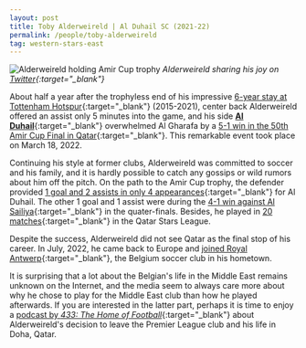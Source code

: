 ```yaml
---
layout: post
title: Toby Alderweireld | Al Duhail SC (2021-22)
permalink: /people/toby-alderweireld
tag: western-stars-east
---
```


![Alderweireld holding Amir Cup trophy]({{site.baseurl}}/images/western_stars_east/alderweireld-amir-cup-final.jpg)
*Alderweireld sharing his joy on [Twitter](https://twitter.com/AlderweireldTob/status/1504918707918802954){:target="_blank"}*

About half a year after the trophyless end of his impressive [6-year stay at Tottenham Hotspur](https://www.transfermarkt.us/toby-alderweireld/leistungsdatendetails/spieler/42710/verein/148){:target="_blank"} (2015-2021), center back Alderweireld offered an assist only 5 minutes into the game, and his side [**Al Duhail**](https://www.duhailsc.qa/ "a Qatar website"){:target="_blank"} overwhelmed Al Gharafa by a [5-1 win in the 50th Amir Cup Final in Qatar](https://www.sportsfule.com/2022/03/18/toby-alderweireld-provides-assist-and-wins-his-first-trophy-in-qatar-with-al-duhail-with-the-amir-cup/){:target="_blank"}. This remarkable event took place on March 18, 2022.

Continuing his style at former clubs, Alderweireld was committed to soccer and his family, and it is hardly possible to catch any gossips or wild rumors about him off the pitch. On the path to the Amir Cup trophy, the defender provided [1 goal and 2 assists in only 4 appearances](https://www.transfermarkt.us/toby-alderweireld/leistungsdatendetails/spieler/42710){:target="_blank"} for Al Duhail. The other 1 goal and 1 assist were during the [4-1 win against Al Sailiya](https://www.transfermarkt.us/al-duhail-sc_al-sailiya-sc/index/spielbericht/3756267){:target="_blank"} in the quater-finals. Besides, he played in [20 matches](https://www.transfermarkt.us/toby-alderweireld/leistungsdatendetails/spieler/42710){:target="_blank"} in the Qatar Stars League.

Despite the success, Alderweireld did not see Qatar as the final stop of his career. In July, 2022, he came back to Europe and [joined Royal Antwerp](https://www.90min.com/posts/toby-alderweireld-returns-to-europe-with-hometown-club-royal-antwerp){:target="_blank"}, the Belgium soccer club in his hometown.

It is surprising that a lot about the Belgian's life in the Middle East remains unknown on the Internet, and the media seem to always care more about why he chose to play for the Middle East club than how he played afterwards. If you are interested in the latter part, perhaps it is time to enjoy a [podcast by *433: The Home of Football*](https://shows.acast.com/the-home-of-football-by-433/episodes/toby-alderweirelds-new-life-after-tottenham-hotspur){:target="_blank"} about Alderweireld's decision to leave the Premier League club and his life in Doha, Qatar.